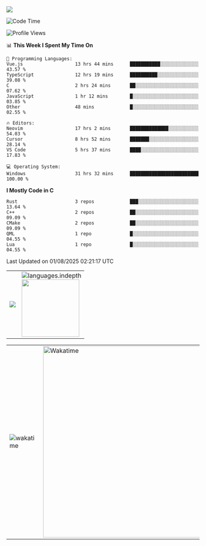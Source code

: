 <picture>
  <source
    srcset="https://github-readme-stats.vercel.app/api/wakatime?username=PongKJ&layout=compact&text_color=1f2328&bg_color=00000000&hide_border=true&hide_title=true"
    media="(prefers-color-scheme: light)"
  />
  <source
    srcset="https://github-readme-stats.vercel.app/api/wakatime?username=PongKJ&layout=compact&text_color=f0f6fc&bg_color=00000000&hide_border=true&hide_title=true"
    media="(prefers-color-scheme: dark)"
  />

  <img src="https://github-readme-stats.vercel.app/api/wakatime?username=PongKJ&layout=compact&text_color=f0f6fc&bg_color=00000000&hide_border=true&hide_title=true" />
</picture>
</td></tr>

<!--START_SECTION:waka-->
![Code Time](http://img.shields.io/badge/Code%20Time-544%20hrs%203%20mins-blue)

![Profile Views](http://img.shields.io/badge/Profile%20Views-3-blue)

📊 **This Week I Spent My Time On** 

```text
💬 Programming Languages: 
Vue.js                   13 hrs 44 mins      ███████████░░░░░░░░░░░░░░   43.57 % 
TypeScript               12 hrs 19 mins      ██████████░░░░░░░░░░░░░░░   39.08 % 
C                        2 hrs 24 mins       ██░░░░░░░░░░░░░░░░░░░░░░░   07.62 % 
JavaScript               1 hr 12 mins        █░░░░░░░░░░░░░░░░░░░░░░░░   03.85 % 
Other                    48 mins             █░░░░░░░░░░░░░░░░░░░░░░░░   02.55 % 

🔥 Editors: 
Neovim                   17 hrs 2 mins       ██████████████░░░░░░░░░░░   54.03 % 
Cursor                   8 hrs 52 mins       ███████░░░░░░░░░░░░░░░░░░   28.14 % 
VS Code                  5 hrs 37 mins       ████░░░░░░░░░░░░░░░░░░░░░   17.83 % 

💻 Operating System: 
Windows                  31 hrs 32 mins      █████████████████████████   100.00 % 
```

**I Mostly Code in C** 

```text
Rust                     3 repos             ███░░░░░░░░░░░░░░░░░░░░░░   13.64 % 
C++                      2 repos             ██░░░░░░░░░░░░░░░░░░░░░░░   09.09 % 
CMake                    2 repos             ██░░░░░░░░░░░░░░░░░░░░░░░   09.09 % 
QML                      1 repo              █░░░░░░░░░░░░░░░░░░░░░░░░   04.55 % 
Lua                      1 repo              █░░░░░░░░░░░░░░░░░░░░░░░░   04.55 % 
```




 Last Updated on 01/08/2025 02:21:17 UTC
<!--END_SECTION:waka-->

<table>
  <tr>
    <!-- metrics 基础资料 -->
    <td align="center">
      <img src="https://cdn.jsdelivr.net/gh/PongKJ/PongKJ/github-metrics/base.svg"/>
    </td>
    <!-- GitHub 数据统计 -->
    <td>
      <img src="https://cdn.jsdelivr.net/gh/PongKJ/PongKJ/github-metrics/languages.indepth.svg" alt="languages.indepth" />
      <br>
      <img height="150px" src="https://github-readme-stats-git-masterrstaa-rickstaa.vercel.app/api?username=PongKJ&hide_border=true&show_icons=true&include_all_commits=true&line_height=21&text_color=000&icon_color=000&theme=graywhite" />
    </td>
  </tr>
</table>

<!-- GitHub metrics 信息指标 -->
<div align="center">
  
<table>
    <td><img src="https://cdn.jsdelivr.net/gh/PongKJ/PongKJ/github-metrics/wakatime.svg" alt="wakatime" /></td>
    <td><img src="https://wakatime.com/share/@PongKJ/fb6b71c6-d171-495f-a7b4-eae1c915ea3c.svg" width="500" alt="Wakatime"/></td>
</table>
  
</div>
